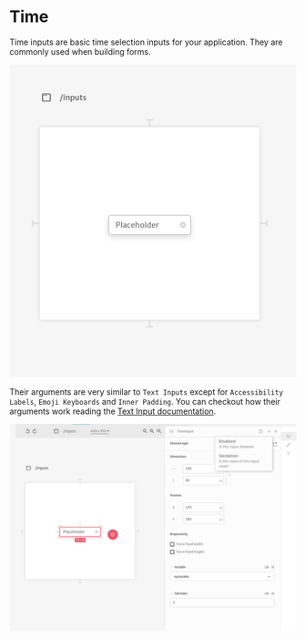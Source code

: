 # Time

Time inputs are basic time selection inputs for your application. They are commonly used when building forms.

![](../../../../.gitbook/assets/screenshot-from-2021-08-27-11-54-06.png)

 Their arguments are very similar to `Text Inputs` except for `Accessibility Labels`, `Emoji Keyboards` and `Inner Padding`. You can checkout how their arguments work reading the [Text Input documentation](../text.md).

![](../../../../.gitbook/assets/screenshot-from-2021-08-27-11-54-27.png)

